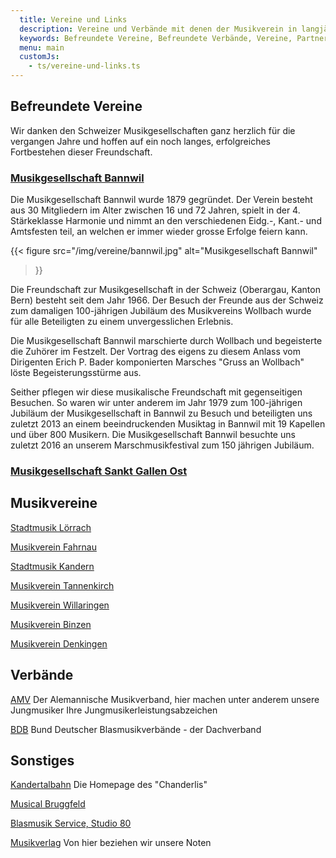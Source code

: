 ```yaml
---
  title: Vereine und Links
  description: Vereine und Verbände mit denen der Musikverein in langjähriger freundschaftlicher Verbindung steht und eine gute Zusammenarbeit pflegt.
  keywords: Befreundete Vereine, Befreundete Verbände, Vereine, Partnerschaften, Freundschaften, Verbindungen
  menu: main
  customJs:
    - ts/vereine-und-links.ts
---
```


## Befreundete Vereine
Wir danken den Schweizer Musikgesellschaften ganz herzlich für die
vergangen Jahre und hoffen auf ein noch langes, erfolgreiches Fortbestehen
dieser Freundschaft.

### <a class="mvw-verein" href="http://www.mgbannwil.ch/" target="_blank">Musikgesellschaft Bannwil</a>

Die Musikgesellschaft Bannwil wurde 1879 gegründet. Der Verein besteht aus
30 Mitgliedern im Alter zwischen 16 und 72 Jahren, spielt in der 4.
Stärkeklasse Harmonie und nimmt an den verschiedenen Eidg.-, Kant.- und Amtsfesten teil,
an welchen er immer wieder grosse Erfolge feiern kann.

{{< figure src="/img/vereine/bannwil.jpg"
           alt="Musikgesellschaft Bannwil"
>}}

Die Freundschaft zur Musikgesellschaft in der Schweiz (Oberargau, Kanton
Bern) besteht seit dem Jahr 1966. Der Besuch der Freunde aus der Schweiz
zum damaligen 100-jährigen Jubiläum des Musikvereins Wollbach wurde für
alle Beteiligten zu einem unvergesslichen Erlebnis.

Die Musikgesellschaft Bannwil marschierte durch Wollbach und begeisterte
die Zuhörer im Festzelt. Der Vortrag des eigens zu diesem Anlass vom
Dirigenten Erich P. Bader komponierten Marsches "Gruss an Wollbach" löste
Begeisterungsstürme aus.

Seither pflegen wir diese musikalische Freundschaft mit gegenseitigen
Besuchen. So waren wir unter anderem im Jahr 1979 zum 100-jährigen Jubiläum
der Musikgesellschaft in Bannwil zu Besuch und beteiligten uns zuletzt 2013
an einem beeindruckenden Musiktag in Bannwil mit 19 Kapellen und über 800
Musikern. Die Musikgesellschaft Bannwil besuchte uns zuletzt 2016 an unserem
Marschmusikfestival zum 150 jährigen Jubiläum.

### <a class="mvw-verein" href="http://www.ostmusik.ch/" target="_blank">Musikgesellschaft Sankt Gallen Ost</a>

<!-- todo : Text -->

## Musikvereine
<a class="mvw-verein" href="http://www.stadtmusik-loerrach.de/" target="_blank">Stadtmusik Lörrach</a>

<a class="mvw-verein" href="http://www.musikverein-fahrnau.de/" target="_blank">Musikverein Fahrnau</a>

<a class="mvw-verein" href="http://www.stadtmusik-kandern.de" target="_blank">Stadtmusik Kandern</a>

<a class="mvw-verein" href="http://www.mvtannenkirch.de/" target="_blank">Musikverein Tannenkirch</a>

<a class="mvw-verein" href="http://www.mv-willaringen.de/" target="_blank">Musikverein Willaringen</a>

<a class="mvw-verein" href="http://www.musikvereinbinzen.de/" target="_blank">Musikverein Binzen</a>

<a class="mvw-verein" href="http://www.musikverein-denkingen.de/" target="_blank">Musikverein Denkingen</a>

## Verbände
<a class="mvw-verein" href="http://www.musik-verband.de/" target="_blank">AMV</a>
Der Alemannische Musikverband, hier machen unter anderem unsere Jungmusiker Ihre Jungmusikerleistungsabzeichen

<a class="mvw-verein" href="http://www.blasmusikverbaende.de/" target="_blank">BDB</a>
Bund Deutscher Blasmusikverbände - der Dachverband

## Sonstiges
<a class="mvw-verein" href="http://www.kandertalbahn.de/" target="_blank">Kandertalbahn</a>
Die Homepage des "Chanderlis"

<a class="mvw-verein" href="http://www.musical-bruggfeld.ch/" target="_blank">Musical Bruggfeld</a>

<a class="mvw-verein" href="http://www.blasmusik-service.de/"  target="_blank">Blasmusik Service, Studio 80</a>

<a class="mvw-verein" href="http://www.halleonard.com/" target="_blank">Musikverlag</a>
Von hier beziehen wir unsere Noten
